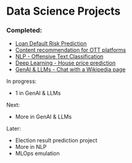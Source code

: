 # Data Science Projects

### Completed:
- [Loan Default Risk Prediction](Loan_default_risk.ipynb)
- [Content recommendation for OTT platforms](Content_recommendation.ipynb)
- [NLP - Offensive Text Classification](NLP_Offensive_Tweets_Classification.ipynb)
- [Deep Learning - House price prediction](DL_House_price_prediction.ipynb)
- [GenAI & LLMs - Chat with a Wikipedia page](GenAI_Chat_with_Wikipedia_page.ipynb)

In progress:
- 1 in GenAI & LLMs

Next:
- More in GenAI & LLMs

Later:
- Election result prediction project
- More in NLP
- MLOps emulation

